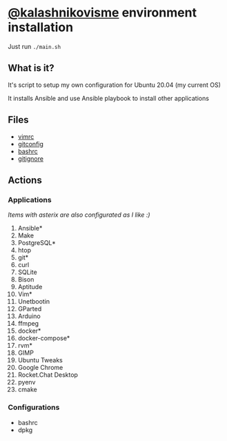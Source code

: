 # [@kalashnikovisme](github.com/kalashnikovisme) environment installation

Just run `./main.sh`

## What is it?

It's script to setup my own configuration for Ubuntu 20.04 (my current OS)

It installs Ansible and use Ansible playbook to install other applications

## Files

* [vimrc](https://github.com/kalashnikovisme/dotfiles/blob/master/files/vimrc)
* [gitconfig](https://github.com/kalashnikovisme/dotfiles/blob/master/files/.gitconfig)
* [bashrc](https://github.com/kalashnikovisme/dotfiles/blob/master/files/bashrc)
* [gitignore](https://github.com/kalashnikovisme/dotfiles/blob/master/files/gitignore)

## Actions

### Applications

*Items with asterix are also configurated as I like :)*

1. Ansible*
2. Make
3. PostgreSQL*
4. htop
5. git*
6. curl
7. SQLite
8. Bison
9. Aptitude
10. Vim*
11. Unetbootin
12. GParted
13. Arduino
14. ffmpeg
15. docker*
16. docker-compose*
17. rvm*
18. GIMP
19. Ubuntu Tweaks
20. Google Chrome
21. Rocket.Chat Desktop
22. pyenv
23. cmake

### Configurations

* bashrc
* dpkg
